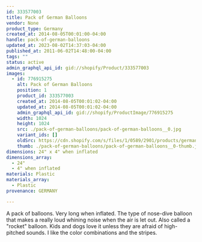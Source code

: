 ```yaml
---
id: 333577003
title: Pack of German Balloons
vendor: None
product_type: Germany
created_at: 2014-08-05T00:01:00-04:00
handle: pack-of-german-balloons
updated_at: 2023-08-02T14:37:03-04:00
published_at: 2011-06-02T14:48:00-04:00
tags: ""
status: active
admin_graphql_api_id: gid://shopify/Product/333577003
images:
  - id: 776915275
    alt: Pack of German Balloons
    position: 1
    product_id: 333577003
    created_at: 2014-08-05T00:01:02-04:00
    updated_at: 2014-08-05T00:01:02-04:00
    admin_graphql_api_id: gid://shopify/ProductImage/776915275
    width: 1024
    height: 1024
    src: ./pack-of-german-balloons/pack-of-german-balloons__0.jpg
    variant_ids: []
    oldSrc: https://cdn.shopify.com/s/files/1/0589/2901/products/germanballoons.jpeg?v=1407211262
    thumb: ./pack-of-german-balloons/pack-of-german-balloons__0-thumb.jpg
dimensions: 24" x 4" when inflated
dimensions_array:
  - 24"
  - 4" when inflated
materials: Plastic
materials_array:
  - Plastic
provenance: GERMANY

---
```


A pack of balloons. Very long when inflated. The type of nose-dive balloon that makes a really loud whining noise when the air is let out. Also called a "rocket" balloon. Kids and dogs love it unless they are afraid of high-pitched sounds. I like the color combinations and the stripes.